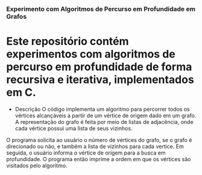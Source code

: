 ### Experimento com Algoritmos de Percurso em Profundidade em Grafos

# Este repositório contém experimentos com algoritmos de percurso em profundidade de forma recursiva e iterativa, implementados em C.

- Descrição
O código implementa um algoritmo para percorrer todos os vértices alcançáveis a partir de um vértice de origem dado em um grafo. 
A representação do grafo é feita por meio de listas de adjacência, onde cada vértice possui uma lista de seus vizinhos.

O programa solicita ao usuário o número de vértices do grafo, se o grafo é direcionado ou não, e também a lista de vizinhos para cada vertice. 
Em seguida, o usuário informa o vértice de origem para a busca em profundidade.
O programa então imprime a ordem em que os vértices são visitados pelo algoritmo.
